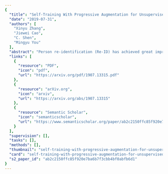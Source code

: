 ```yaml
---
{
  "title": "Self-Training With Progressive Augmentation for Unsupervised Cross-Domain Person Re-Identification",
  "date": "2019-07-31",
  "authors": [
    "Xinyu Zhang",
    "Jiewei Cao",
    "C. Shen",
    "Mingyu You"
  ],
  "abstract": "Person re-identification (Re-ID) has achieved great improvement with deep learning and a large amount of labelled training data. However, it remains a challenging task for adapting a model trained in a source domain of labelled data to a target domain of only unlabelled data available. In this work, we develop a self-training method with progressive augmentation framework (PAST) to promote the model performance progressively on the target dataset. Specially, our PAST framework consists of two stages, namely, conservative stage and promoting stage. The conservative stage captures the local structure of target-domain data points with triplet-based loss functions, leading to improved feature representations. The promoting stage continuously optimizes the network by appending a changeable classification layer to the last layer of the model, enabling the use of global information about the data distribution. Importantly, we propose a new self-training strategy that progressively augments the model capability by adopting conservative and promoting stages alternately. Furthermore, to improve the reliability of selected triplet samples, we introduce a ranking-based triplet loss in the conservative stage, which is a label-free objective function based on the similarities between data pairs. Experiments demonstrate that the proposed method achieves state-of-the-art person Re-ID performance under the unsupervised cross-domain setting. Code is available at: tinyurl.com/PASTReID",
  "links": [
    {
      "resource": "PDF",
      "icon": "pdf",
      "url": "https://arxiv.org/pdf/1907.13315.pdf"
    },
    {
      "resource": "arXiv.org",
      "icon": "arxiv",
      "url": "https://arxiv.org/abs/1907.13315"
    },
    {
      "resource": "Semantic Scholar",
      "icon": "semanticscholar",
      "url": "https://www.semanticscholar.org/paper/ab2c2150ffc85f920e7ba6b7f3cbb4bf0abfb6d1"
    }
  ],
  "supervision": [],
  "tasks": [],
  "methods": [],
  "thumbnail": "self-training-with-progressive-augmentation-for-unsupervised-cross-domain-person-re-identification-thumb.jpg",
  "card": "self-training-with-progressive-augmentation-for-unsupervised-cross-domain-person-re-identification-card.jpg",
  "s2_paper_id": "ab2c2150ffc85f920e7ba6b7f3cbb4bf0abfb6d1"
}
---
```


